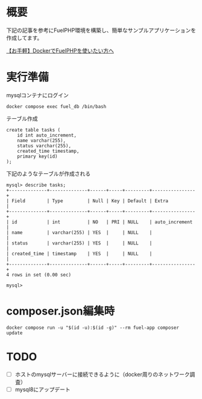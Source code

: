 # 概要

下記の記事を参考にFuelPHP環境を構築し、簡単なサンプルアプリケーションを作成してます。

[【お手軽】DockerでFuelPHPを使いたい方へ](https://qiita.com/Bana7/items/beca2d5a4cbef5b52368)

# 実行準備
mysqlコンテナにログイン
```
docker compose exec fuel_db /bin/bash
```

テーブル作成
```
create table tasks (
    id int auto_increment,
    name varchar(255),
    status varchar(255),
    created_time timestamp,
    primary key(id)
);
```

下記のようなテーブルが作成される
```
mysql> describe tasks;
+--------------+--------------+------+-----+---------+----------------+
| Field        | Type         | Null | Key | Default | Extra          |
+--------------+--------------+------+-----+---------+----------------+
| id           | int          | NO   | PRI | NULL    | auto_increment |
| name         | varchar(255) | YES  |     | NULL    |                |
| status       | varchar(255) | YES  |     | NULL    |                |
| created_time | timestamp    | YES  |     | NULL    |                |
+--------------+--------------+------+-----+---------+----------------+
4 rows in set (0.00 sec)

mysql>
```

# composer.json編集時
```
docker compose run -u "$(id -u):$(id -g)" --rm fuel-app composer update
```

# TODO
- [ ] ホストのmysqlサーバーに接続できるように（docker周りのネットワーク調査）
- [ ] mysql8にアップデート